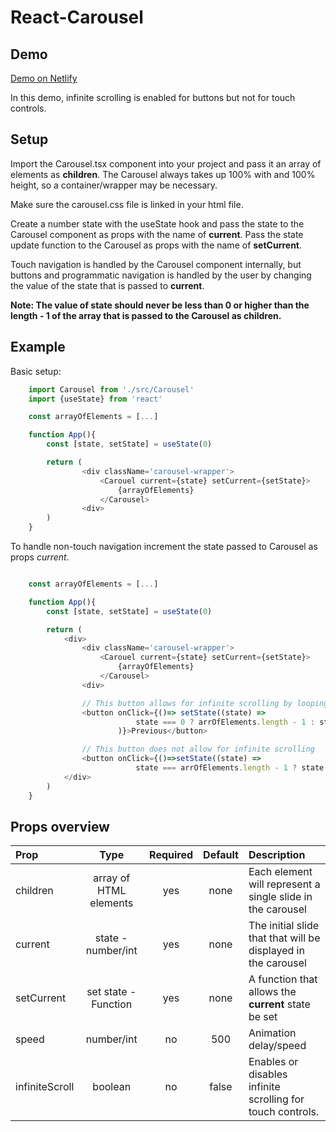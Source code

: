 # React-Carousel

## Demo

[Demo on Netlify](https://react-carousel-scan.netlify.app)

In this demo, infinite scrolling is enabled for buttons but not for touch controls.

## Setup

Import the Carousel.tsx component into your project and pass it an array of elements as **children**. The Carousel always takes up 100% with and 100% height, so a container/wrapper may be necessary.

Make sure the carousel.css file is linked in your html file.

Create a number state with the useState hook and pass the state to the Carousel component as props with the name of **current**. Pass the state update function to the Carousel as props with the name of **setCurrent**.

Touch navigation is handled by the Carousel component internally, but buttons and programmatic navigation is handled by the user by changing the value of the state that is passed to **current**.

**Note: The value of state should never be less than 0 or higher than the length - 1 of the array that is passed to the Carousel as children.**

## Example

Basic setup:

```javascript
    import Carousel from './src/Carousel'
    import {useState} from 'react'

    const arrayOfElements = [...]

    function App(){
        const [state, setState] = useState(0)

        return (
                <div className='carousel-wrapper'>
                    <Carouel current={state} setCurrent={setState}>
                        {arrayOfElements}
                    </Carousel>
                <div>
        )
    }

```

To handle non-touch navigation increment the state passed to Carousel as props _current_.

```javascript

    const arrayOfElements = [...]

    function App(){
        const [state, setState] = useState(0)

        return (
            <div>
                <div className='carousel-wrapper'>
                    <Carouel current={state} setCurrent={setState}>
                        {arrayOfElements}
                    </Carousel>
                <div>

                // This button allows for infinite scrolling by looping the carousel.
                <button onClick={()=> setState((state) =>
							state === 0 ? arrOfElements.length - 1 : state - 1
						)}>Previous</button>

                // This button does not allow for infinite scrolling
                <button onClick={()=>setState((state) =>
							state === arrOfElements.length - 1 ? state : state + 1)}>Next</button>
            </div>
        )
    }
```

## Props overview

| Prop           |          Type          | Required | Default | Description                                                   |
| :------------- | :--------------------: | :------: | :-----: | :------------------------------------------------------------ |
| children       | array of HTML elements |   yes    |  none   | Each element will represent a single slide in the carousel    |
| current        |   state - number/int   |   yes    |  none   | The initial slide that that will be displayed in the carousel |
| setCurrent     |  set state - Function  |   yes    |  none   | A function that allows the **current** state be set           |
| speed          |       number/int       |    no    |   500   | Animation delay/speed                                         |
| infiniteScroll |        boolean         |    no    |  false  | Enables or disables infinite scrolling for touch controls.    |
